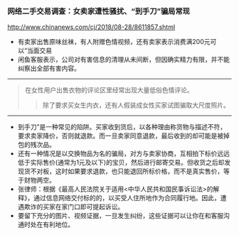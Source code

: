 ### 网络二手交易调查：女卖家遭性骚扰、“到手刀”骗局常现
http://www.chinanews.com/cj/2018/08-28/8611857.shtml
- 有卖家出售原味丝袜，有人附赠色情视频，还有卖家表示消费满200元可以“当面交易
- 闲鱼客服表示，公司对有害信息的清理从未间断，但因确实精力有限，并不能纠察出全部有害内容。
---
>在女性用户出售衣物的评论区里经常出现大量低俗色情评论。
>>除了要求买女生内衣，还有人假装成女性买家试图骗取大尺度照片。
---
- 到手刀”是一种常见的陷阱。买家收到货后，以各种理由称货物与描述不符，要求卖家降价，否则就退款。而一旦卖家同意退款，最后收到的却可能是被掉包的残次品。
- 还有一种情况是以交换物品为名的骗局，对方与卖家协商，互相拍下标价远远低于实际售价(通常为1元及以下)的宝贝，然后进行邮寄交易。但收货之后却发现货不对板，这时如果要求退款，也只能退回所标价格，而不是真实售价，等于财物两空。
- 张律师：根据《最高人民法院关于适用<中华人民共和国民事诉讼法>的解释》，通过信息网络交付标的的，以买受人住所地作为合同履行地。因此，遭遇欺诈的买家在家门口即可提起诉讼。
- 要留下充分的图片、视频证据，一旦发生纠纷，这些证据可以让你在和客服沟通时处在有利地位。
